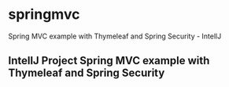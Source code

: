 # springmvc
Spring MVC example with Thymeleaf and Spring Security - IntellJ

IntellJ Project
Spring MVC example with Thymeleaf and Spring Security
---
